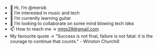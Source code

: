 - 👋 Hi, I’m @mersib
- 👀 I’m interested in music and tech
- 🌱 I’m currently learning guitar
- 💞️ I’m looking to collaborate on some mind blowing tech idea
- 📫 How to reach me -> mtgs39@gmail.com
- My favourite quote -> "Success is not final, failure is not fatal: it is the courage to continue that counts." - Winston Churchill
<!---
mersib/mersib is a ✨ special ✨ repository because its `README.md` (this file) appears on your GitHub profile.
You can click the Preview link to take a look at your changes.
--->
